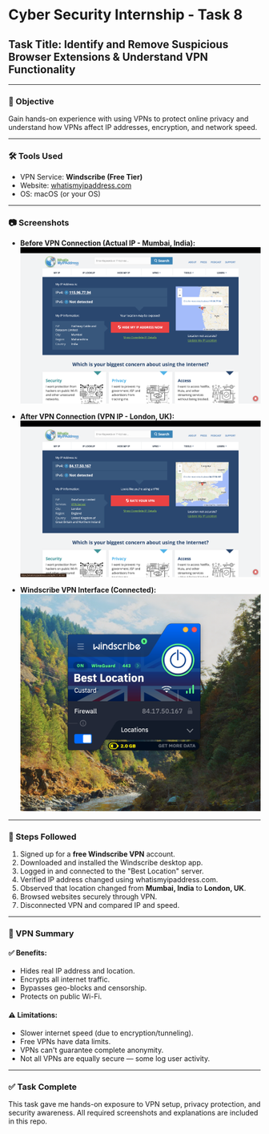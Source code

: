 # Cyber Security Internship - Task 8

## Task Title: Identify and Remove Suspicious Browser Extensions & Understand VPN Functionality

---

### 🔐 Objective
Gain hands-on experience with using VPNs to protect online privacy and understand how VPNs affect IP addresses, encryption, and network speed.

---

### 🛠 Tools Used
- VPN Service: **Windscribe (Free Tier)**
- Website: [whatismyipaddress.com](https://whatismyipaddress.com)
- OS: macOS (or your OS)

---

### 📷 Screenshots

- **Before VPN Connection (Actual IP - Mumbai, India):**  
  ![Before VPN](actual.png)

- **After VPN Connection (VPN IP - London, UK):**  
  ![After VPN](vpnip.png)

- **Windscribe VPN Interface (Connected):**  
  ![VPN Interface](interface.png)

---

### 🔄 Steps Followed

1. Signed up for a **free Windscribe VPN** account.
2. Downloaded and installed the Windscribe desktop app.
3. Logged in and connected to the "Best Location" server.
4. Verified IP address changed using whatismyipaddress.com.
5. Observed that location changed from **Mumbai, India** to **London, UK**.
6. Browsed websites securely through VPN.
7. Disconnected VPN and compared IP and speed.

---

### 📄 VPN Summary

#### ✅ Benefits:
- Hides real IP address and location.
- Encrypts all internet traffic.
- Bypasses geo-blocks and censorship.
- Protects on public Wi-Fi.

#### ⚠️ Limitations:
- Slower internet speed (due to encryption/tunneling).
- Free VPNs have data limits.
- VPNs can't guarantee complete anonymity.
- Not all VPNs are equally secure — some log user activity.

---


### ✅ Task Complete

This task gave me hands-on exposure to VPN setup, privacy protection, and security awareness. All required screenshots and explanations are included in this repo.

